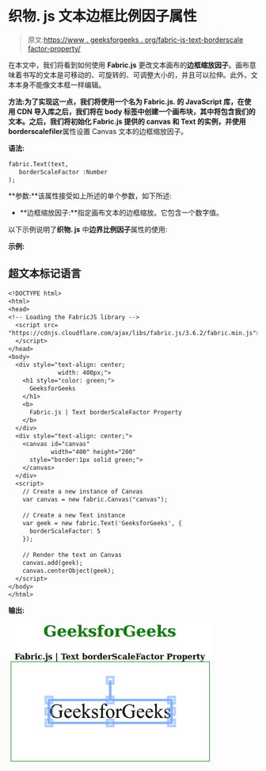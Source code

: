 # 织物. js 文本边框比例因子属性

> 原文:[https://www . geeksforgeeks . org/fabric-js-text-borderscale factor-property/](https://www.geeksforgeeks.org/fabric-js-text-borderscalefactor-property/)

在本文中，我们将看到如何使用 **Fabric.js** 更改文本画布的**边框缩放因子**。画布意味着书写的文本是可移动的、可旋转的、可调整大小的，并且可以拉伸。此外，文本本身不能像文本框一样编辑。

**方法:**为了实现这一点，我们将使用一个名为 **Fabric.js.** 的 JavaScript 库，在使用 CDN 导入库之后，我们将在 body 标签中创建一个画布块，其中将包含我们的文本。之后，我们将初始化 Fabric.js 提供的 canvas 和 Text 的实例，并使用**borderscalefiler**属性设置 Canvas 文本的边框缩放因子。

**语法:**

```
fabric.Text(text,
   borderScaleFactor :Number
); 
```

**参数:**该属性接受如上所述的单个参数，如下所述:

*   **边框缩放因子:**指定画布文本的边框缩放。它包含一个数字值。

以下示例说明了**织物. js** 中**边界比例因子**属性的使用:

**示例:**

## 超文本标记语言

```
<!DOCTYPE html>
<html>
<head>
<!-- Loading the FabricJS library -->
  <script src=
"https://cdnjs.cloudflare.com/ajax/libs/fabric.js/3.6.2/fabric.min.js">
  </script>
</head>
<body>
  <div style="text-align: center;
              width: 400px;">
    <h1 style="color: green;">
      GeeksforGeeks
    </h1>
    <b>
      Fabric.js | Text borderScaleFactor Property
    </b>
  </div>
  <div style="text-align: center;">
    <canvas id="canvas"
            width="400" height="200"
      style="border:1px solid green;">
    </canvas>
  </div>
  <script>
    // Create a new instance of Canvas
    var canvas = new fabric.Canvas("canvas");

    // Create a new Text instance
    var geek = new fabric.Text('GeeksforGeeks', {
      borderScaleFactor: 5
    });

    // Render the text on Canvas
    canvas.add(geek);
    canvas.centerObject(geek);
  </script>
</body>
</html>
```

**输出:**

![](img/a58841da13653162e677b19d99dee3e6.png)